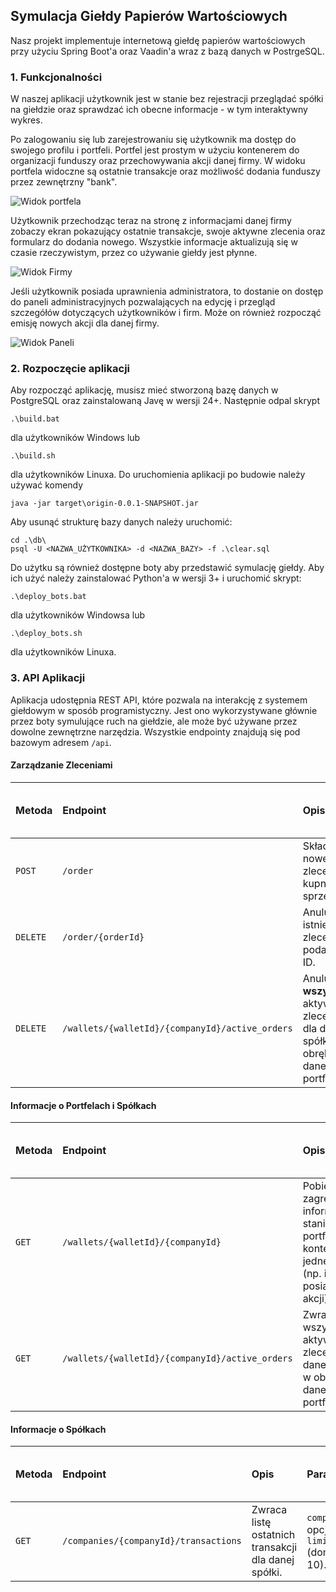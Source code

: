 ## Symulacja Giełdy Papierów Wartościowych

Nasz projekt implementuje internetową giełdę papierów wartościowych przy użyciu Spring Boot'a oraz Vaadin'a wraz z bazą danych w PostrgeSQL.

### 1. Funkcjonalności

W naszej aplikacji użytkownik jest w stanie bez rejestracji przeglądać spółki na giełdzie oraz sprawdzać ich obecne informacje - w tym interaktywny wykres.

Po zalogowaniu się lub zarejestrowaniu się użytkownik ma dostęp do swojego profilu i portfeli.
Portfel jest prostym w użyciu kontenerem do organizacji funduszy oraz przechowywania akcji danej firmy. W widoku portfela widoczne są ostatnie transakcje oraz możliwość dodania funduszy przez zewnętrzny "bank".

![Widok portfela](https://i.imgur.com/TVpv6G5.png)

Użytkownik przechodząc teraz na stronę z informacjami danej firmy zobaczy ekran pokazujący ostatnie transakcje, swoje aktywne zlecenia oraz formularz do dodania nowego.
Wszystkie informacje aktualizują się w czasie rzeczywistym, przez co używanie giełdy jest płynne.

![Widok Firmy](https://i.imgur.com/9E23ETE.png)

Jeśli użytkownik posiada uprawnienia administratora, to dostanie on dostęp do paneli administracyjnych pozwalających na edycję i przegląd szczegółów dotyczących użytkowników i firm. Może on również rozpocząć emisję nowych akcji dla danej firmy.

![Widok Paneli](https://i.imgur.com/l4sp7rb.png)

### 2. Rozpoczęcie aplikacji

Aby rozpocząć aplikację, musisz mieć stworzoną bazę danych w PostgreSQL oraz zainstalowaną Javę w wersji 24+.
Następnie odpal skrypt

    .\build.bat

dla użytkowników Windows lub

    .\build.sh

dla użytkowników Linuxa.
Do uruchomienia aplikacji po budowie należy używać komendy

    java -jar target\origin-0.0.1-SNAPSHOT.jar

Aby usunąć strukturę bazy danych należy uruchomić:

    cd .\db\
    psql -U <NAZWA_UŻYTKOWNIKA> -d <NAZWA_BAZY> -f .\clear.sql

Do użytku są również dostępne boty aby przedstawić symulację giełdy. Aby ich użyć należy zainstalować Python'a w wersji 3+ i uruchomić skrypt:

    .\deploy_bots.bat

dla użytkowników Windowsa lub

    .\deploy_bots.sh

dla użytkowników Linuxa.

### 3. API Aplikacji

Aplikacja udostępnia REST API, które pozwala na interakcję z systemem giełdowym w sposób programistyczny. Jest ono wykorzystywane głównie przez boty symulujące ruch na giełdzie, ale może być używane przez dowolne zewnętrzne narzędzia. Wszystkie endpointy znajdują się pod bazowym adresem `/api`.

#### Zarządzanie Zleceniami

| Metoda   | Endpoint                                        | Opis                                                                               | Ciało żądania (Body)         | Odpowiedź sukcesu (200 OK) | Odpowiedź błędu (400 Bad Request) |
| :------- | :---------------------------------------------- | :--------------------------------------------------------------------------------- | :--------------------------- | :------------------------- | :-------------------------------- |
| `POST`   | `/order`                                        | Składa nowe zlecenie kupna lub sprzedaży.                                          | Obiekt JSON typu `OrderDTO`. | Pusta odpowiedź.           | Komunikat błędu.                  |
| `DELETE` | `/order/{orderId}`                              | Anuluje istniejące zlecenie o podanym ID.                                          | Brak.                        | Pusta odpowiedź.           | Komunikat błędu.                  |
| `DELETE` | `/wallets/{walletId}/{companyId}/active_orders` | Anuluje **wszystkie** aktywne zlecenia dla danej spółki w obrębie danego portfela. | Brak.                        | Pusta odpowiedź.           | Komunikat błędu.                  |

#### Informacje o Portfelach i Spółkach

| Metoda | Endpoint                                        | Opis                                                                                                       | Parametry               | Odpowiedź sukcesu (200 OK)                 | Odpowiedź błędu (400 Bad Request) |
| :----- | :---------------------------------------------- | :--------------------------------------------------------------------------------------------------------- | :---------------------- | :----------------------------------------- | :-------------------------------- |
| `GET`  | `/wallets/{walletId}/{companyId}`               | Pobiera zagregowane informacje o stanie portfela w kontekście jednej spółki (np. ilość posiadanych akcji). | `walletId`, `companyId` | Obiekt JSON typu `WalletCompanyDTO`.       | Komunikat błędu.                  |
| `GET`  | `/wallets/{walletId}/{companyId}/active_orders` | Zwraca listę wszystkich aktywnych zleceń dla danej spółki w obrębie danego portfela.                       | `walletId`, `companyId` | Lista obiektów JSON typu `ActiveOrderDTO`. | Komunikat błędu.                  |

#### Informacje o Spółkach

| Metoda | Endpoint                              | Opis                                                | Parametry                                       | Odpowiedź sukcesu (200 OK)                 | Odpowiedź błędu (400 Bad Request) |
| :----- | :------------------------------------ | :-------------------------------------------------- | :---------------------------------------------- | :----------------------------------------- | :-------------------------------- |
| `GET`  | `/companies/{companyId}/transactions` | Zwraca listę ostatnich transakcji dla danej spółki. | `companyId`, opcjonalny `limit` (domyślnie 10). | Lista obiektów JSON typu `TransactionDTO`. | Komunikat błędu.                  |
